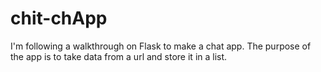 # chit-chApp

I'm following a walkthrough on Flask to make a chat app. The purpose of the app is to take data from a url and store it in a list.